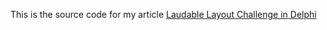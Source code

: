 This is the source code for my article [Laudable Layout Challenge in Delphi](https://medium.com/@Zawuza/laudable-layout-challenge-in-delphi-10930e4d45c4)